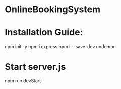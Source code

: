 # OnlineBookingSystem

# Installation Guide:
npm init -y
npm i express
npm i --save-dev nodemon

# Start server.js
npm run devStart